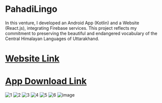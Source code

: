  # PahadiLingo
  In this venture, I developed an Android App (Kotlin) and a Website (React.js), integrating Firebase services.
  This project reflects my commitment to preserving the beautiful and endangered  vocabulary of the Central Himalayan Languages of Uttarakhand.
# [Website Link](https://pahadilingo.in/) #
# [App Download Link](https://github.com/vizualaid/PahadiLingo/raw/main/pahadilingo.apk)

![1](https://github.com/vizualaid/PahadiLingo/assets/74894810/a85578b0-10f2-4cde-b7a0-4486c8bf8d45)
![2](https://github.com/vizualaid/PahadiLingo/assets/74894810/ddf08e40-714e-467f-b62c-753c97a299a7)
![3](https://github.com/vizualaid/PahadiLingo/assets/74894810/0fb1e93f-2ed6-48f4-9e88-90acb1166e8b)
![4](https://github.com/vizualaid/PahadiLingo/assets/74894810/9a54f2c5-bc97-4ebc-ac0a-25dee98bedc2)
![5](https://github.com/vizualaid/PahadiLingo/assets/74894810/b9e7fa7c-8839-4043-949b-9cffc1cd02ae)
![6](https://github.com/vizualaid/PahadiLingo/assets/74894810/370f0112-d683-47f0-85e6-2c1f4f74f487)
![image](https://github.com/vizualaid/PahadiLingo/assets/74894810/1355f150-a03c-4cbc-b568-4001c185e0a2)


